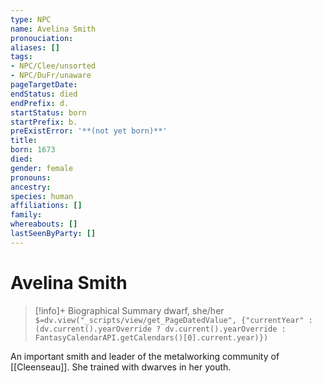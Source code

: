 ```yaml
---
type: NPC
name: Avelina Smith
pronouciation:
aliases: []
tags:
- NPC/Clee/unsorted
- NPC/DuFr/unaware
pageTargetDate:
endStatus: died
endPrefix: d.
startStatus: born
startPrefix: b.
preExistError: '**(not yet born)**'
title:
born: 1673
died:
gender: female
pronouns:
ancestry:
species: human
affiliations: []
family:
whereabouts: []
lastSeenByParty: []
---
```

# Avelina Smith
>[!info]+ Biographical Summary
>dwarf, she/her
>`$=dv.view("_scripts/view/get_PageDatedValue", {"currentYear" : (dv.current().yearOverride ? dv.current().yearOverride : FantasyCalendarAPI.getCalendars()[0].current.year)})`

An important smith and leader of the metalworking community of [[Cleenseau]]. She trained with dwarves in her youth.